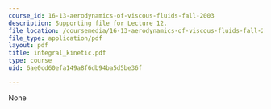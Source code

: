 ```yaml
---
course_id: 16-13-aerodynamics-of-viscous-fluids-fall-2003
description: Supporting file for Lecture 12.
file_location: /coursemedia/16-13-aerodynamics-of-viscous-fluids-fall-2003/6ae0cd60efa149a8f6db94ba5d5be36f_integral_kinetic.pdf
file_type: application/pdf
layout: pdf
title: integral_kinetic.pdf
type: course
uid: 6ae0cd60efa149a8f6db94ba5d5be36f

---
```

None